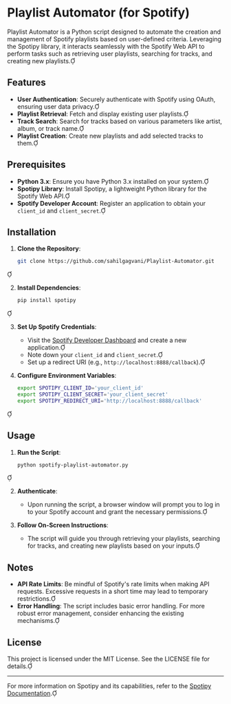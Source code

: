 # Playlist Automator (for Spotify)

Playlist Automator is a Python script designed to automate the creation and management of Spotify playlists based on user-defined criteria. Leveraging the Spotipy library, it interacts seamlessly with the Spotify Web API to perform tasks such as retrieving user playlists, searching for tracks, and creating new playlists.

## Features

- **User Authentication**: Securely authenticate with Spotify using OAuth, ensuring user data privacy.
- **Playlist Retrieval**: Fetch and display existing user playlists.
- **Track Search**: Search for tracks based on various parameters like artist, album, or track name.
- **Playlist Creation**: Create new playlists and add selected tracks to them.

## Prerequisites

- **Python 3.x**: Ensure you have Python 3.x installed on your system.
- **Spotipy Library**: Install Spotipy, a lightweight Python library for the Spotify Web API.
- **Spotify Developer Account**: Register an application to obtain your `client_id` and `client_secret`.

## Installation

1. **Clone the Repository**:
   ```bash
   git clone https://github.com/sahilgagvani/Playlist-Automator.git
   ```


2. **Install Dependencies**:
   ```bash
   pip install spotipy
   ```


3. **Set Up Spotify Credentials**:
   - Visit the [Spotify Developer Dashboard](https://developer.spotify.com/dashboard/applications) and create a new application.
   - Note down your `client_id` and `client_secret`.
   - Set up a redirect URI (e.g., `http://localhost:8888/callback`).

4. **Configure Environment Variables**:
   ```bash
   export SPOTIPY_CLIENT_ID='your_client_id'
   export SPOTIPY_CLIENT_SECRET='your_client_secret'
   export SPOTIPY_REDIRECT_URI='http://localhost:8888/callback'
   ```


## Usage

1. **Run the Script**:
   ```bash
   python spotify-playlist-automator.py
   ```


2. **Authenticate**:
   - Upon running the script, a browser window will prompt you to log in to your Spotify account and grant the necessary permissions.

3. **Follow On-Screen Instructions**:
   - The script will guide you through retrieving your playlists, searching for tracks, and creating new playlists based on your inputs.

## Notes

- **API Rate Limits**: Be mindful of Spotify's rate limits when making API requests. Excessive requests in a short time may lead to temporary restrictions.
- **Error Handling**: The script includes basic error handling. For more robust error management, consider enhancing the existing mechanisms.

## License

This project is licensed under the MIT License. See the LICENSE file for details.

---

For more information on Spotipy and its capabilities, refer to the [Spotipy Documentation](https://spotipy.readthedocs.io/). 
